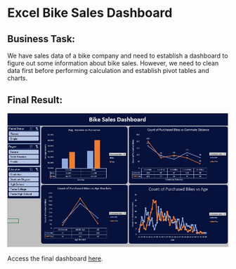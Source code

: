 # Excel Bike Sales Dashboard
## Business Task:
We have sales data of a bike company and need to establish a dashboard to figure out some information about bike sales. However, we need to clean data first before performing calculation and establish pivot tables and charts.
## Final Result:
![Bike Sales Dashboard](https://github.com/HazemMancy/ExcelBikeSalesDashboard/blob/main/BikeSales.jpg)

Access the final dashboard [here](https://1drv.ms/x/s!AufGAHMfvBe8gTQBYDZH72a8hssW?e=VFLqhH).
